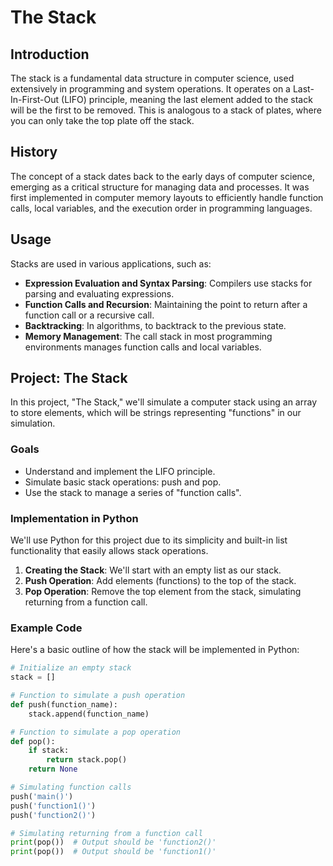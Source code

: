 # The Stack

## Introduction
The stack is a fundamental data structure in computer science, used extensively in programming and system operations. It operates on a Last-In-First-Out (LIFO) principle, meaning the last element added to the stack will be the first to be removed. This is analogous to a stack of plates, where you can only take the top plate off the stack.

## History
The concept of a stack dates back to the early days of computer science, emerging as a critical structure for managing data and processes. It was first implemented in computer memory layouts to efficiently handle function calls, local variables, and the execution order in programming languages.

## Usage
Stacks are used in various applications, such as:

- **Expression Evaluation and Syntax Parsing**: Compilers use stacks for parsing and evaluating expressions.
- **Function Calls and Recursion**: Maintaining the point to return after a function call or a recursive call.
- **Backtracking**: In algorithms, to backtrack to the previous state.
- **Memory Management**: The call stack in most programming environments manages function calls and local variables.

## Project: The Stack
In this project, "The Stack," we'll simulate a computer stack using an array to store elements, which will be strings representing "functions" in our simulation.

### Goals
- Understand and implement the LIFO principle.
- Simulate basic stack operations: push and pop.
- Use the stack to manage a series of "function calls".

### Implementation in Python
We'll use Python for this project due to its simplicity and built-in list functionality that easily allows stack operations.

1. **Creating the Stack**: We'll start with an empty list as our stack.
2. **Push Operation**: Add elements (functions) to the top of the stack.
3. **Pop Operation**: Remove the top element from the stack, simulating returning from a function call.

### Example Code
Here's a basic outline of how the stack will be implemented in Python:

```python
# Initialize an empty stack
stack = []

# Function to simulate a push operation
def push(function_name):
    stack.append(function_name)

# Function to simulate a pop operation
def pop():
    if stack:
        return stack.pop()
    return None

# Simulating function calls
push('main()')
push('function1()')
push('function2()')

# Simulating returning from a function call
print(pop())  # Output should be 'function2()'
print(pop())  # Output should be 'function1()'